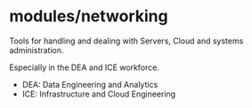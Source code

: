# modules/networking

Tools for handling and dealing with Servers, Cloud and systems administration.

Especially in the DEA and ICE workforce.

+ DEA: Data Engineering and Analytics
+ ICE: Infrastructure and Cloud Engineering
